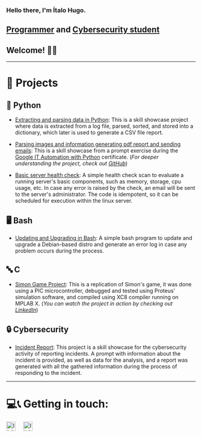### Hello there, I'm Ítalo Hugo.

## [Programmer][0] and [Cybersecurity student][1]

## Welcome! 👋😁  

---  

# 👾 Projects  

## 🐍 Python  

- [Extracting and parsing data in Python][2]: This is a skill showcase project where data is extracted from a log file,
parsed, sorted, and stored into a dictionary, which later is used to generate a CSV file report.  

- [Parsing images and information generating pdf report and sending emails][3]: This is a skill showcase from a prompt
exercise during the [Google IT Automation with Python][4] certificate.
(*For deeper understanding the project, check out [GitHub][3]*)  

- [Basic server health check][5]: A simple health check scan to evaluate a running server's basic components, such as
memory, storage, cpu usage, etc. In case any error is raised by the check, an email will be sent to the server's
administrator. The code is idempotent, so it can be scheduled for execution within the linux server.  

## 🖥️ Bash  

- [Updating and Upgrading in Bash][6]: A simple bash program to update and upgrade a Debian-based distro and generate an
error log in case any problem occurs during the process.  

## 🔤 C  

- [Simon Game Project][7]: This is a replication of Simon's game, it was done using a PIC microcontroller, debugged and
tested using Proteus' simulation software, and compiled using XC8 compiler running on MPLAB X. (*You can watch the
project in action by checking out [LinkedIn][8]*)  

## 🔒 Cybersecurity  

- [Incident Report][9]: This project is a skill showcase for the cybersecurity activity of reporting incidents. A prompt
with information about the incident is provided, as well as data for the analysis, and a report was generated with all
the gathered information during the process of responding to the incident.  

---  

# 💻📞 Getting in touch:  

[<img alt="Italo Hugo | Gmail" src="https://assets.dryicons.com/uploads/icon/svg/7991/542d59e8-621a-4332-a462-4edea4e31742.svg" title="Email" width="25px"/>][email]&nbsp;&nbsp;&nbsp;&nbsp;
[<img alt="Italo Hugo | LinkedIn" src="https://assets.dryicons.com/uploads/icon/svg/9739/f5c30466-2c9f-49b2-9ef6-e5107182920c.svg" title="LinkedIn" width="25px"/>][linkedin]  

[0]: <https://github.com/ItaloHugoMDS>
[1]: <https://www.linkedin.com/in/italohugomds>
[2]: <https://github.com/ItaloHugoMDS/Extracting_and_parsing_data_in_Python>
[3]: <https://github.com/ItaloHugoMDS/Parsing_images_and_information_generating_pdf_report_and_sending_emails>
[4]: <https://www.coursera.org/account/accomplishments/specialization/certificate/SZ5MYEQC5RUK>
[5]: <https://github.com/ItaloHugoMDS/Basic_server_health_check>
[6]: <https://github.com/ItaloHugoMDS/Updating_and_Upgrading_in_Bash>
[7]: <https://github.com/ItaloHugoMDS/Simon-Game-Project---PIC18F4520---Milford-4x20-BKP>
[8]: <https://www.linkedin.com/posts/italohugomds_this-is-a-showcase-of-my-simon-game-project-activity-7122417932701188096-V0bT?utm_source=share&utm_medium=member_desktop>
[9]: <https://github.com/ItaloHugoMDS/Incident_Report>
[email]:<mailto:silvaitalohugom@gmail.com>
[linkedin]:<https://www.linkedin.com/in/italohugomds>  

[//]: # (https://cdn.jsdelivr.net/npm/simple-icons@3.13.0/icons/gmail.svg)  
[//]: # (https://cdn.jsdelivr.net/npm/simple-icons@3.13.0/icons/linkedin.svg)  
